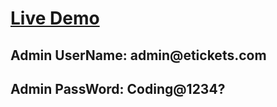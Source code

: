 # [Live Demo](https://puwei-etickets-app.azurewebsites.net/)
## Admin UserName: admin@&#65279;etickets.com
## Admin PassWord: Coding@1234?
